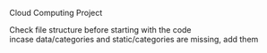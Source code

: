 Cloud Computing Project

Check file structure before starting with the code
<br>
incase data/categories and static/categories are missing, add them
